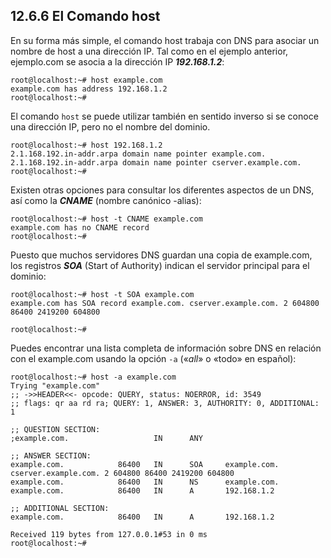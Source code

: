 ## 12.6.6 El Comando host
En su forma más simple, el comando host trabaja con DNS para asociar un nombre de host a una dirección IP. Tal como en el ejemplo anterior, ejemplo.com se asocia a la dirección IP ___192.168.1.2___:

```shell-session
root@localhost:~# host example.com                                            
example.com has address 192.168.1.2                                           
root@localhost:~#
```

El comando `host` se puede utilizar también en sentido inverso si se conoce una dirección IP, pero no el nombre del dominio.

```shell-session
root@localhost:~# host 192.168.1.2                                            
2.1.168.192.in-addr.arpa domain name pointer example.com.                     
2.1.168.192.in-addr.arpa domain name pointer cserver.example.com.             
root@localhost:~#
```

Existen otras opciones para consultar los diferentes aspectos de un DNS, así como la ___CNAME___ (nombre canónico -alias):

```shell-session
root@localhost:~# host -t CNAME example.com                                   
example.com has no CNAME record                                               
root@localhost:~#
```

Puesto que muchos servidores DNS guardan una copia de example.com, los registros ___SOA___ (Start of Authority) indican el servidor principal para el dominio:

```shell-session
root@localhost:~# host -t SOA example.com                                     
example.com has SOA record example.com. cserver.example.com. 2 604800 86400 2419200 604800

root@localhost:~#
```

Puedes encontrar una lista completa de información sobre DNS en relación con el example.com usando la opción `-a` («_all_» o «todo» en español):

```shell-session
root@localhost:~# host -a example.com                                         
Trying "example.com"                                                          
;; ->>HEADER<<- opcode: QUERY, status: NOERROR, id: 3549                      
;; flags: qr aa rd ra; QUERY: 1, ANSWER: 3, AUTHORITY: 0, ADDITIONAL: 1       
                                                                              
;; QUESTION SECTION:                                                          
;example.com.                   IN      ANY                                   
                                                                              
;; ANSWER SECTION:                                                            
example.com.            86400   IN      SOA     example.com. cserver.example.com. 2 604800 86400 2419200 604800                                              
example.com.            86400   IN      NS      example.com.                  
example.com.            86400   IN      A       192.168.1.2                   
                                                                              
;; ADDITIONAL SECTION:                                                        
example.com.            86400   IN      A       192.168.1.2                   
                                                                              
Received 119 bytes from 127.0.0.1#53 in 0 ms                                  
root@localhost:~#
```
